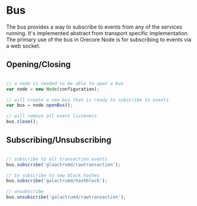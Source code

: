 # Bus
The bus provides a way to subscribe to events from any of the services running. It's implemented abstract from transport specific implementation. The primary use of the bus in Orecore Node is for subscribing to events via a web socket.

## Opening/Closing

```javascript

// a node is needed to be able to open a bus
var node = new Node(configuration);

// will create a new bus that is ready to subscribe to events
var bus = node.openBus();

// will remove all event listeners
bus.close();
```

## Subscribing/Unsubscribing

```javascript

// subscribe to all transaction events
bus.subscribe('glaactrumd/rawtransaction');

// to subscribe to new block hashes
bus.subscribe('galactrumd/hashblock');

// unsubscribe
bus.unsubscribe('galactrumd/rawtransaction');
```
